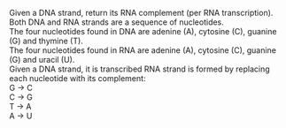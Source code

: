 Given a DNA strand, return its RNA complement (per RNA transcription).<br/>
Both DNA and RNA strands are a sequence of nucleotides.<br />
The four nucleotides found in DNA are adenine (A), cytosine (C), guanine (G) and thymine (T).<br />
The four nucleotides found in RNA are adenine (A), cytosine (C), guanine (G) and uracil (U).<br />
Given a DNA strand, it is transcribed RNA strand is formed by replacing each nucleotide with its complement:<br />
G -> C<br />
C -> G<br />
T -> A<br />
A -> U<br />
